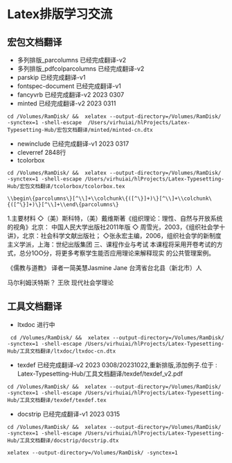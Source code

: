 # Latex排版学习交流

## 宏包文档翻译

- 多列排版_parcolumns 已经完成翻译-v2
- 多列排版_pdfcolparcolumns 已经完成翻译-v2
- parskip 已经完成翻译-v1
- fontspec-document 已经完成翻译-v1
- fancyvrb 已经完成翻译-v2 2023 0307
- minted 已经完成翻译-v2 2023 0311
```
cd /Volumes/RamDisk/ &&  xelatex --output-directory=/Volumes/RamDisk/ -synctex=1 -shell-escape  /Users/virhuiai/hlProjects/Latex-Typesetting-Hub/宏包文档翻译/minted/minted-cn.dtx
```

- newinclude 已经完成翻译-v1 2023 0317
- cleverref 2848行
- tcolorbox
```
cd /Volumes/RamDisk/ &&  xelatex --output-directory=/Volumes/RamDisk/ -synctex=1 -shell-escape /Users/virhuiai/hlProjects/Latex-Typesetting-Hub/宏包文档翻译/tcolorbox/tcolorbox.tex
```


```
\\begin\{parcolumns\}[^\\]+\\colchunk\{([^\}]+)\}[^\\]+\\colchunk\{([^\}]+)\}[^\\]+\\end\{parcolumns\}
```
1.主要材料
◇（美）斯科特，（美）戴维斯著《组织理论：理性、自然与开放系统的视角》北京：
中国人民大学出版社2011年版
◇
周雪光，2003，《组织社会学十讲》，北京：社会科学文献出版社；
◇张永宏主编，2006，组织社会学的新制度主义学派，上海：世纪出版集团
三、课程作业与考试
本课程将采用开卷考试的方式，总分1OO分，将更多考察学生能否应用理论来解释现实
的公共管理案例。


《儒教与道教》
译者一简美慧Jasmine Jane
台湾省台北县（新北市）人

马尔利姆沃特斯？
王欣
现代社会学理论




## 工具文档翻译
- ltxdoc 进行中
```
 cd /Volumes/RamDisk/ &&  xelatex --output-directory=/Volumes/RamDisk/ -synctex=1 -shell-escape /Users/virhuiai/hlProjects/Latex-Typesetting-Hub/工具文档翻译/ltxdoc/ltxdoc-cn.dtx
```

- texdef 已经完成翻译-v2 2023 0308/20231022,重新排版,添加例子.位于 : Latex-Typesetting-Hub/工具文档翻译/texdef/texdef_v2.pdf 
```
cd /Volumes/RamDisk/ &&  xelatex --output-directory=/Volumes/RamDisk/ -synctex=1 -shell-escape /Users/virhuiai/hlProjects/Latex-Typesetting-Hub/工具文档翻译/texdef/texdef.tex
```

- docstrip  已经完成翻译-v1 2023 0315
```
cd /Volumes/RamDisk/ &&  xelatex --output-directory=/Volumes/RamDisk/ -synctex=1 -shell-escape /Users/virhuiai/hlProjects/Latex-Typesetting-Hub/工具文档翻译/docstrip/docstrip.dtx
```

```
xelatex --output-directory=/Volumes/RamDisk/ -synctex=1
```
